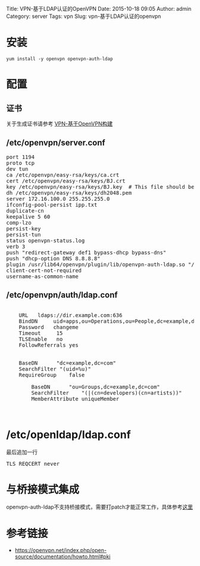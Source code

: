 Title: VPN-基于LDAP认证的OpenVPN
Date: 2015-10-18 09:05
Author: admin
Category: server
Tags: vpn
Slug: vpn-基于LDAP认证的openvpn
 
# 安装

    yum install -y openvpn openvpn-auth-ldap

# 配置

## 证书

关于生成证书请参考 [VPN-基于OpenVPN构建](/openvpn构建vpn.html)

## /etc/openvpn/server.conf

<pre>
port 1194
proto tcp
dev tun
ca /etc/openvpn/easy-rsa/keys/ca.crt
cert /etc/openvpn/easy-rsa/keys/BJ.crt
key /etc/openvpn/easy-rsa/keys/BJ.key  # This file should be kept secret
dh /etc/openvpn/easy-rsa/keys/dh2048.pem
server 172.16.100.0 255.255.255.0
ifconfig-pool-persist ipp.txt
duplicate-cn
keepalive 5 60
comp-lzo
persist-key
persist-tun
status openvpn-status.log
verb 3
push "redirect-gateway def1 bypass-dhcp bypass-dns"
push "dhcp-option DNS 8.8.8.8"
plugin /usr/lib64/openvpn/plugin/lib/openvpn-auth-ldap.so "/etc/openvpn/auth/ldap.conf  uid=%u "
client-cert-not-required
username-as-common-name
</pre>

## /etc/openvpn/auth/ldap.conf

<pre>
<LDAP>
    URL   ldaps://dir.example.com:636
    BindDN     uid=apps,ou=Operations,ou=People,dc=example,dc=com
    Password   changeme
    Timeout     15
    TLSEnable   no
    FollowReferrals yes
</LDAP>
<Authorization>
    BaseDN      "dc=example,dc=com"
    SearchFilter "(uid=%u)"
    RequireGroup    false
    <Group>
        BaseDN      "ou=Groups,dc=example,dc=com"
        SearchFilter    "(|(cn=developers)(cn=artists))"
        MemberAttribute uniqueMember
    </Group>
</Authorization>
</pre>

# /etc/openldap/ldap.conf

最后追加一行
<pre>
TLS_REQCERT never
</pre>

# 与桥接模式集成

openvpn-auth-ldap不支持桥接模式，需要打patch才能正常工作，具体参考[这里](https://code.google.com/p/openvpn-auth-ldap/issues/detail?id=4)

# 参考链接

* https://openvpn.net/index.php/open-source/documentation/howto.html#pki 
